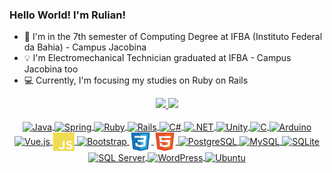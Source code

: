 ### Hello World! I'm Rulian!

  - 📖 I'm in the 7th semester of Computing Degree at IFBA (Instituto Federal da Bahia) - Campus Jacobina
  - 💡 I'm Electromechanical Technician graduated at IFBA - Campus Jacobina too
  - 💻 Currently, I'm focusing my studies on Ruby on Rails

<div align="center">
  <a href="https://github.com/ruliancruz">
  <img height="190em" src="https://github-readme-stats.vercel.app/api?username=ruliancruz&show_icons=true&include_all_commits=true&count_private=true"/>
  <img height="190em" src="https://github-readme-stats.vercel.app/api/top-langs/?username=ruliancruz&layout=compact&langs_count=7"/>
</div>
  
<div style="display: inline_block; text-align: center">
  <br>
  <img align="center" alt="Java" height="30" width="35" src="https://raw.githubusercontent.com/jmnote/z-icons/master/svg/java.svg">
  <img align="center" alt="Spring" height="30" width="35" src="https://cdn.jsdelivr.net/gh/devicons/devicon/icons/spring/spring-original.svg">
  <img align="center" alt="Ruby" height="30" width="35" src="https://cdn.jsdelivr.net/gh/devicons/devicon@latest/icons/ruby/ruby-original.svg">
  <img align="center" alt="Rails" height="30" width="35" src="https://cdn.jsdelivr.net/gh/devicons/devicon@latest/icons/rails/rails-original-wordmark.svg">
  <img align="center" alt="C#" height="30" width="35" src="https://cdn.jsdelivr.net/gh/devicons/devicon/icons/csharp/csharp-original.svg">
  <img align="center" alt=".NET" height="30" width="35" src="https://cdn.jsdelivr.net/gh/devicons/devicon/icons/dot-net/dot-net-original.svg">
  <img align="center" alt="Unity" height="30" width="35" src="https://cdn.jsdelivr.net/gh/devicons/devicon/icons/unity/unity-original.svg">
  <img align="center" alt="C" height="30" width="35" src="https://raw.githubusercontent.com/jmnote/z-icons/master/svg/c.svg">
  <img align="center" alt="Arduino" height="30" width="35" src="https://cdn.jsdelivr.net/gh/devicons/devicon/icons/arduino/arduino-original.svg">
  <img align="center" alt="Vue.js" height="30" width="35" src="https://cdn.jsdelivr.net/gh/devicons/devicon@latest/icons/vuejs/vuejs-original.svg">
  <img align="center" alt="Javascript" height="30" width="35" src="https://raw.githubusercontent.com/devicons/devicon/master/icons/javascript/javascript-plain.svg">
  <img align="center" alt="Bootstrap" height="30" width="35" src="https://cdn.jsdelivr.net/gh/devicons/devicon@latest/icons/bootstrap/bootstrap-original.svg">
  <img align="center" alt="CSS" height="30" width="35" src="https://raw.githubusercontent.com/devicons/devicon/master/icons/css3/css3-original.svg">
  <img align="center" alt="HTML" height="30" width="35" src="https://raw.githubusercontent.com/devicons/devicon/master/icons/html5/html5-original.svg">
  <img align="center" alt="PostgreSQL" height="30" width="35" src="https://cdn.jsdelivr.net/gh/devicons/devicon/icons/postgresql/postgresql-original.svg">
  <img align="center" alt="MySQL" height="30" width="35" src="https://cdn.jsdelivr.net/gh/devicons/devicon/icons/mysql/mysql-original.svg">
  <img align="center" alt="SQLite" height="30" width="35" src="https://cdn.jsdelivr.net/gh/devicons/devicon@latest/icons/sqlite/sqlite-original.svg">
  <img align="center" alt="SQL Server" height="30" width="35" src="https://cdn.jsdelivr.net/gh/devicons/devicon/icons/microsoftsqlserver/microsoftsqlserver-plain.svg">
  <img align="center" alt="WordPress" height="30" width="35" src="https://cdn.jsdelivr.net/gh/devicons/devicon/icons/wordpress/wordpress-plain.svg">
  <img align="center" alt="Ubuntu" height="30" width="35" src="https://cdn.jsdelivr.net/gh/devicons/devicon@latest/icons/linux/linux-original.svg">
</div>
